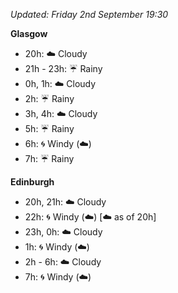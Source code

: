 *Updated: Friday 2nd September 19:30*

**Glasgow**

* 20h: :cloud: Cloudy
* 21h - 23h: :umbrella: Rainy
* 0h, 1h: :cloud: Cloudy
* 2h: :umbrella: Rainy
* 3h, 4h: :cloud: Cloudy
* 5h: :umbrella: Rainy
* 6h: :cyclone: Windy (:cloud:)
* 7h: :umbrella: Rainy

**Edinburgh**

* 20h, 21h: :cloud: Cloudy
* 22h: :cyclone: Windy (:cloud:) [:cloud: as of 20h]
* 23h, 0h: :cloud: Cloudy
* 1h: :cyclone: Windy (:cloud:)
* 2h - 6h: :cloud: Cloudy
* 7h: :cyclone: Windy (:cloud:)
